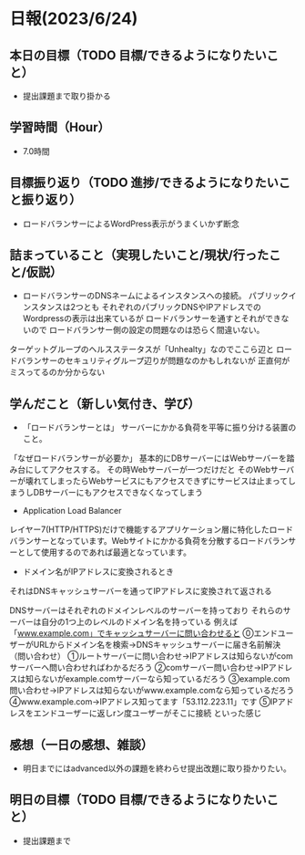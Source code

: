 # 日報(2023/6/24)

## 本日の目標（TODO 目標/できるようになりたいこと）

- 提出課題まで取り掛かる

## 学習時間（Hour）
- 7.0時間

## 目標振り返り（TODO 進捗/できるようになりたいこと振り返り）
- ロードバランサーによるWordPress表示がうまくいかず断念

## 詰まっていること（実現したいこと/現状/行ったこと/仮説）

- ロードバランサーのDNSネームによるインスタンスへの接続。
パブリックインスタンスは2つとも
それぞれのパブリックDNSやIPアドレスでのWordpressの表示は出来ているが
ロードバランサーを通すとそれができないので
ロードバランサー側の設定の問題なのは恐らく間違いない。

ターゲットグループのヘルスステータスが「Unhealty」なのでここら辺と
ロードバランサーのセキュリティグループ辺りが問題なのかもしれないが
正直何がミスってるのか分からない



## 学んだこと（新しい気付き、学び）

- 「ロードバランサーとは」
サーバーにかかる負荷を平等に振り分ける装置のこと。

「なぜロードバランサーが必要か」
基本的にDBサーバーにはWebサーバーを踏み台にしてアクセスする。
その時Webサーバーが一つだけだと
そのWebサーバーが壊れてしまったらWebサービスにもアクセスできずにサービスは止まってしまうしDBサーバーにもアクセスできなくなってしまう

- Application Load Balancer

レイヤー7(HTTP/HTTPS)だけで機能するアプリケーション層に特化したロードバランサーとなっています。Webサイトにかかる負荷を分散するロードバランサーとして使用するのであれば最適となっています。

- ドメイン名がIPアドレスに変換されるとき

それはDNSキャッシュサーバーを通ってIPアドレスに変換されて返される

DNSサーバーはそれぞれのドメインレベルのサーバーを持っており
それらのサーバーは自分の1つ上のレベルのドメイン名を持っている
例えば
「www.example.com」でキャッシュサーバーに問い合わせると
⓪エンドユーザーがURLからドメイン名を検索→DNSキャッシュサーバーに届き名前解決（問い合わせ）
①ルートサーバーに問い合わせ→IPアドレスは知らないがcomサーバーへ問い合わせればわかるだろう
②comサーバー問い合わせ→IPアドレスは知らないがexample.comサーバーなら知っているだろう
③example.com問い合わせ→IPアドレスは知らないがwww.example.comなら知っているだろう
④www.example.com→IPアドレス知ってます「53.112.223.11」です
⑤IPアドレスをエンドユーザーに返しrン度ユーザーがそこに接続
といった感じ


## 感想（一日の感想、雑談）
- 明日までにはadvanced以外の課題を終わらせ提出改題に取り掛かりたい。
## 明日の目標（TODO 目標/できるようになりたいこと）

- 提出課題まで